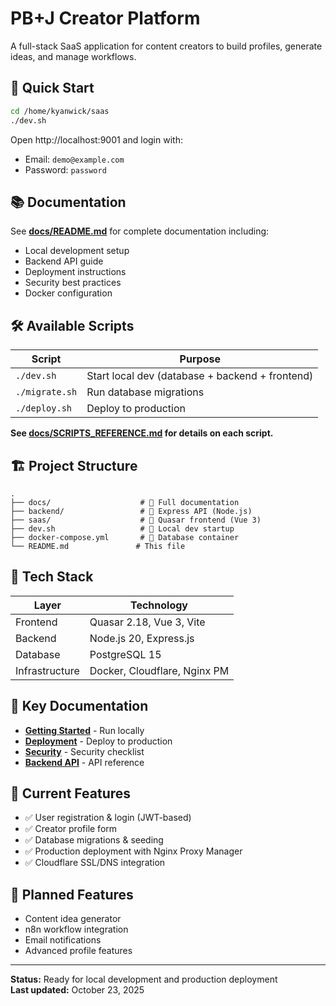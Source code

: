# PB+J Creator Platform

A full-stack SaaS application for content creators to build profiles, generate ideas, and manage workflows.

## 🚀 Quick Start

```bash
cd /home/kyanwick/saas
./dev.sh
```

Open http://localhost:9001 and login with:
- Email: `demo@example.com`
- Password: `password`

## 📚 Documentation

See **[docs/README.md](./docs/README.md)** for complete documentation including:
- Local development setup
- Backend API guide
- Deployment instructions
- Security best practices
- Docker configuration

## 🛠️ Available Scripts

| Script | Purpose |
|--------|---------|
| `./dev.sh` | Start local dev (database + backend + frontend) |
| `./migrate.sh` | Run database migrations |
| `./deploy.sh` | Deploy to production |

**See [docs/SCRIPTS_REFERENCE.md](./docs/SCRIPTS_REFERENCE.md) for details on each script.**

## 🏗️ Project Structure

```
.
├── docs/                    # 📄 Full documentation
├── backend/                 # 🔧 Express API (Node.js)
├── saas/                    # 🎨 Quasar frontend (Vue 3)
├── dev.sh                   # 🚀 Local dev startup
├── docker-compose.yml       # 🐳 Database container
└── README.md               # This file
```

## 🔧 Tech Stack

| Layer | Technology |
|-------|------------|
| Frontend | Quasar 2.18, Vue 3, Vite |
| Backend | Node.js 20, Express.js |
| Database | PostgreSQL 15 |
| Infrastructure | Docker, Cloudflare, Nginx PM |

## 📖 Key Documentation

- **[Getting Started](./docs/LOCAL_DEV.md)** - Run locally
- **[Deployment](./docs/PRODUCTION_DEPLOYMENT.md)** - Deploy to production
- **[Security](./docs/SECURITY_BEST_PRACTICES.md)** - Security checklist
- **[Backend API](./docs/BACKEND_IMPLEMENTATION.md)** - API reference

## 🎯 Current Features

- ✅ User registration & login (JWT-based)
- ✅ Creator profile form
- ✅ Database migrations & seeding
- ✅ Production deployment with Nginx Proxy Manager
- ✅ Cloudflare SSL/DNS integration

## 🔮 Planned Features

- Content idea generator
- n8n workflow integration
- Email notifications
- Advanced profile features

---

**Status:** Ready for local development and production deployment  
**Last updated:** October 23, 2025
